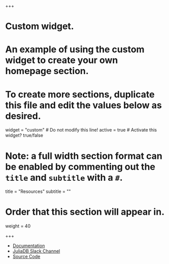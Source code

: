 
+++
# Custom widget.
# An example of using the custom widget to create your own homepage section.
# To create more sections, duplicate this file and edit the values below as desired.
widget = "custom"  # Do not modify this line!
active = true  # Activate this widget? true/false

# Note: a full width section format can be enabled by commenting out the `title` and `subtitle` with a `#`.
title = "Resources"
subtitle = ""

# Order that this section will appear in.
weight = 40

+++

- [Documentation](http://juliadb.org/latest/)
- [JuliaDB Slack Channel](https://julialang.slack.com/messages/C86LDBEBD/)
- [Source Code](https://github.com/JuliaComputing/JuliaDB.jl)
